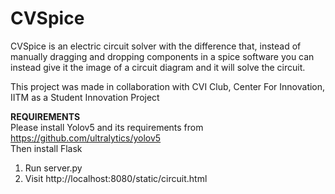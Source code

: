 # CVSpice

CVSpice is an electric circuit solver with the difference that, instead of manually dragging and dropping components in a spice software you can instead give it the image of a circuit diagram and it will solve the circuit.

This project was made in collaboration with CVI Club, Center For Innovation, IITM as a Student Innovation Project

**REQUIREMENTS**<br />
Please install Yolov5 and its requirements from https://github.com/ultralytics/yolov5<br />
Then install Flask

1) Run server.py
2) Visit http://localhost:8080/static/circuit.html




